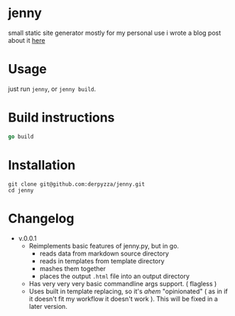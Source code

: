 # jenny
small static site generator mostly for my personal use
i wrote a blog post about it [here](https://derpyzza.github.io/public/01_about-jenny.html)

# Usage
just run `jenny`, or `jenny build`.

# Build instructions
```go
go build
```

# Installation
```
git clone git@github.com:derpyzza/jenny.git
cd jenny
```

# Changelog

- v.0.0.1
	- Reimplements basic features of jenny.py, but in go.
		- reads data from markdown source directory
		- reads in templates from template directory
		- mashes them together
		- places the output `.html` file into an output directory
	- Has very very very basic commandline args support. ( flagless )
	- Uses built in template replacing, so it's *ahem* "opinionated" ( as in if it doesn't fit my workflow it doesn't work ). 
		This will be fixed in a later version.
